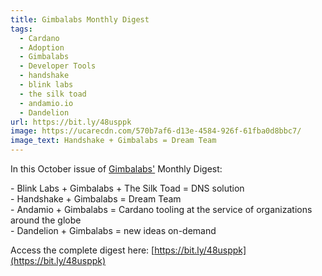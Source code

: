 ```yaml
---
title: Gimbalabs Monthly Digest
tags:
  - Cardano
  - Adoption
  - Gimbalabs
  - Developer Tools
  - handshake
  - blink labs
  - the silk toad
  - andamio.io
  - Dandelion
url: https://bit.ly/48usppk
image: https://ucarecdn.com/570b7af6-d13e-4584-926f-61fba0d8bbc7/
image_text: Handshake + Gimbalabs = Dream Team
---
```


In this October issue of [Gimbalabs'](https://gimbalabs.com/) Monthly Digest:

\- Blink Labs + Gimbalabs + The Silk Toad = DNS solution  
\- Handshake + Gimbalabs = Dream Team  
\- Andamio + Gimbalabs = Cardano tooling at the service of organizations around the globe  
\- Dandelion + Gimbalabs = new ideas on-demand

Access the complete digest here: [https://bit.ly/48usppk](https://bit.ly/48usppk)
